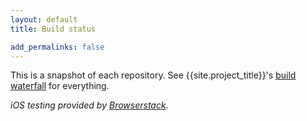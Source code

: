 ```yaml
---
layout: default
title: Build status

add_permalinks: false
---
```


<link rel="import" href="/elements/repos-list.html">

This is a snapshot of each repository. See {{site.project_title}}'s [build waterfall](http://build.chromium.org/p/client.polymer/) for everything.

<repos-list></repos-list>

_iOS testing provided by [Browserstack](http://www.browserstack.com/)._
